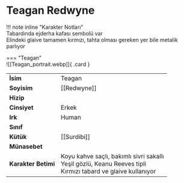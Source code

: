 # Teagan Redwyne  
  
<div class="grid" markdown>  
  
!!! note inline "Karakter Notları"  
	Tabardında ejderha kafası sembolü var  
	Elindeki glaive tamamen kırmızı, tahta olması gereken yer bile metalik parlıyor  
  
<div class="grid" markdown>  
  
=== "Teagan"  
	![[Teagan_portrait.webp]]{ .card }  
  
  
  
<table><tr><td><b>İsim</b></td><td>Teagan</td></tr>  
<tr><td><b>Soyisim</b></td><td>[[Redwyne]]</td></tr>  
<tr><td><b>Hizip</b></td><td></td></tr>  
<tr><td><b>Cinsiyet</b></td><td>Erkek</td></tr>  
<tr><td><b>Irk</b></td><td>Human</td></tr>  
<tr><td><b>Sınıf</b></td><td></td></tr>  
<tr><td><b>Kütük</b></td><td>[[Surdibi]]</td></tr>  
<tr><td><b>Münasebet</b></td><td></td></tr>  
<tr><td><b>Karakter Betimi</b></td><td>Koyu kahve saçlı, bakımlı sivri sakallı<br>Yeşil gözlü, Keanu Reeves tipli<br>Kırmızı tabard ve glaive kullanıyor</td></tr>  
</table></div></div>